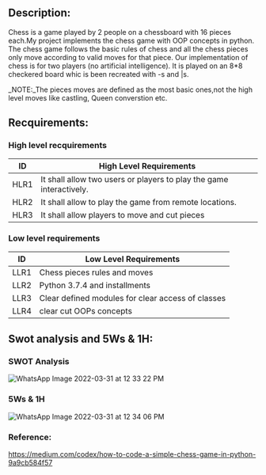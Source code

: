 ## Description:
Chess is a game played by 2 people on a chessboard with 16 pieces each.My project
implements the chess game with OOP concepts in python. The chess game follows the
basic rules of chess and all the chess pieces only move according to valid moves for
that piece. Our implementation of chess is for two players (no artificial intelligence). It
is played on an 8*8 checkered board whic is been recreated with -s and |s.

_NOTE:_The pieces moves are defined as the most basic ones,not the high level moves like castling, Queen converstion etc.
## Recquirements:

### High level recquirements
| ID | High Level Requirements |
| -------- | -------------- |
| HLR1 |It shall allow two users or players to play the game interactively. |
| HLR2 |It shall allow to play the game from remote locations. |
| HLR3 |It shall allow players to move and cut pieces |

### Low level requirements
| ID | Low Level Requirements |
| ----- | ------------------- | 
| LLR1 | Chess pieces rules and moves  |
| LLR2 | Python 3.7.4 and installments |
| LLR3 | Clear defined modules for clear access of classes |
| LLR4 | clear cut OOPs concepts |

## Swot analysis and 5Ws & 1H:
### SWOT Analysis

![WhatsApp Image 2022-03-31 at 12 33 22 PM](https://user-images.githubusercontent.com/98872154/160997156-55968fda-2529-485b-804b-bff37661742b.jpeg)
### 5Ws & 1H

![WhatsApp Image 2022-03-31 at 12 34 06 PM](https://user-images.githubusercontent.com/98872154/160997410-3bc02aab-cf2a-4822-bb8e-a3eb64223993.jpeg)

### Reference:
https://medium.com/codex/how-to-code-a-simple-chess-game-in-python-9a9cb584f57
